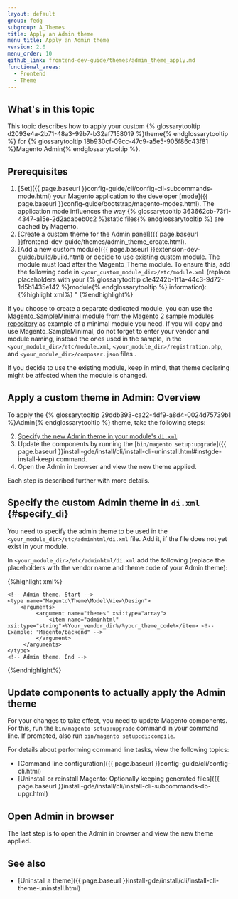 ```yaml
---
layout: default
group: fedg
subgroup: A_Themes
title: Apply an Admin theme
menu_title: Apply an Admin theme
version: 2.0
menu_order: 10
github_link: frontend-dev-guide/themes/admin_theme_apply.md
functional_areas:
  - Frontend
  - Theme
---
```

<h2 id="favicon-intro">What's in this topic</h2>

This topic describes how to apply your custom {% glossarytooltip d2093e4a-2b71-48a3-99b7-b32af7158019 %}theme{% endglossarytooltip %} for {% glossarytooltip 18b930cf-09cc-47c9-a5e5-905f86c43f81 %}Magento Admin{% endglossarytooltip %}.

## Prerequisites 

1. [Set]({{ page.baseurl }}config-guide/cli/config-cli-subcommands-mode.html) your Magento application to the developer [mode]({{ page.baseurl }}config-guide/bootstrap/magento-modes.html). The application mode influences the way {% glossarytooltip 363662cb-73f1-4347-a15e-2d2adabeb0c2 %}static files{% endglossarytooltip %} are cached by Magento. 
2. [Create a custom theme for the Admin panel]({{ page.baseurl }}frontend-dev-guide/themes/admin_theme_create.html). 
3. [Add a new custom module]({{ page.baseurl }}extension-dev-guide/build/build.html) or decide to use existing custom module. The module must load after the Magento_Theme module. To ensure this, add the following code in `<your_custom_module_dir>/etc/module.xml` (replace placeholders with your {% glossarytooltip c1e4242b-1f1a-44c3-9d72-1d5b1435e142 %}module{% endglossarytooltip %} information):
{%highlight xml%}
    <module name="%YourVendor_YourModule%" setup_version="2.0.1"> <!-- Example: "Magento_Backend -->"
        <sequence>
            <module name="Magento_Theme"/>
            <module name="Magento_Enterprise"/> <!-- For Enterprise versions only -->
        </sequence>
    </module>
{%endhighlight%}

<div class="bs-callout bs-callout-info" id="info">
 <p>If you choose to create a separate dedicated module, you can use the <a href="https://github.com/magento/magento2-samples/tree/master/sample-module-minimal">Magento_SampleMinimal module from the Magento 2 sample modules repository</a> as example of a minimal module you need. If you will copy and use Magento_SampleMinimal, do not forget to enter your vendor and module naming, instead the ones used in the sample, in the <code>&lt;your_module_dir&gt;/etc/module.xml</code>, <code>&lt;your_module_dir>/registration.php</code>, and <code>&lt;your_module_dir>/composer.json</code> files .</p>
<p>If you decide to use the existing module, keep in mind, that theme declaring might be affected when the module is changed.</p>
</div>

## Apply a custom theme in Admin: Overview

To apply the {% glossarytooltip 29ddb393-ca22-4df9-a8d4-0024d75739b1 %}Admin{% endglossarytooltip %} theme, take the following steps:

2. [Specify the new Admin theme in your module's `di.xml`](#specify_di)
3. Update the components by running the [`bin/magento setup:upgrade`]({{ page.baseurl }}install-gde/install/cli/install-cli-uninstall.html#instgde-install-keep) command.
4. Open the Admin in browser and view the new theme applied.

Each step is described further with more details.

## Specify the custom Admin theme in `di.xml` {#specify_di}

You need to specify the admin theme to be used in the `<your_module_dir>/etc/adminhtml/di.xml` file. Add it, if the file does not yet exist in your module.

In `<your_module_dir>/etc/adminhtml/di.xml` add the following (replace the placeholders with the vendor name and theme code of your Admin theme):

{%highlight xml%}
<config xmlns:xsi="http://www.w3.org/2001/XMLSchema-instance" xsi:noNamespaceSchemaLocation="urn:magento:framework:ObjectManager/etc/config.xsd">

    <!-- Admin theme. Start -->
    <type name="Magento\Theme\Model\View\Design">
        <arguments>
             <argument name="themes" xsi:type="array">
                 <item name="adminhtml" xsi:type="string">%Your_vendor_dir%/%your_theme_code%</item> <!-- Example: "Magento/backend" -->
             </argument>
         </arguments> 
    </type>
    <!-- Admin theme. End -->
</config>
{%endhighlight%}

## Update components to actually apply the Admin theme

For your changes to take effect, you need to update Magento components. For this, 
run the `bin/magento setup:upgrade` command in your command line. If prompted, also run `bin/magento setup:di:compile`.


For details about performing command line tasks, view the following topics:
- [Command line configuration]({{ page.baseurl }}config-guide/cli/config-cli.html)
- [Uninstall or reinstall Magento: Optionally keeping generated files]({{ page.baseurl }}install-gde/install/cli/install-cli-subcommands-db-upgr.html)

## Open Admin in browser

The last step is to open the Admin in browser and view the new theme applied.


## See also

 * [Uninstall a theme]({{ page.baseurl }}install-gde/install/cli/install-cli-theme-uninstall.html)



